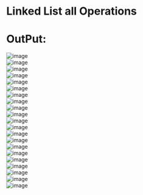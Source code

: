 # Linked List all Operations

# OutPut:<br/>

![image](Ll1.png) <br/>
![image](Ll2.png) <br/>
![image](Ll3.png) <br/>
![image](Ll4.png) <br/>
![image](Ll5.png) <br/>
![image](Ll6.png) <br/>
![image](Ll7.png) <br/>
![image](Ll8.png) <br/>
![image](Ll9.png) <br/>
![image](Ll10.png) <br/>
![image](Ll11.png) <br/>
![image](Ll12.png) <br/>
![image](Ll13.png) <br/>
![image](Ll14.png) <br/>
![image](Ll15.png) <br/>
![image](Ll16.png) <br/>
![image](Ll17.png) <br/>
![image](Ll18.png) <br/>
![image](Ll19.png) <br/>
![image](Ll20.png) <br/>
![image](Ll21.png) <br/>
